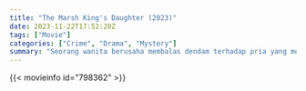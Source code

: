 ```yaml
---
title: "The Marsh King's Daughter (2023)"
date: 2023-11-22T17:52:20Z
tags: ["Movie"]
categories: ["Crime", "Drama", "Mystery"]
summary: "Seorang wanita berusaha membalas dendam terhadap pria yang menculik ibunya."
---
```


<mux-player stream-type="on-demand"
src="https://kp3d-my.sharepoint.com/personal/ryoo_kp3d_onmicrosoft_com/_layouts/15/download.aspx?share=EQSz9qvYvsVIqyPamjHS4ncB7DT5-pDIQ5AvAOYzsbxBGg" prefer-playback="mse" controls>

</mux-player>


{{< movieinfo id="798362" >}}

<script src="https://cdn.jsdelivr.net/npm/@mux/mux-player"></script>

 <script type="application/ld+json ">
{
"@context": "https://schema.org/",
"@type": "VideoObject",
"name": "The Marsh King's Daughter (2023)",
"contentUrl": "https://stream.mux.com/JU00Rz02cHPvpo976YOhLRnsWbke4rZvTeXTLM9Gl1OnU.m3u8",
"thumbnailUrl": "https://www.themoviedb.org/t/p/original/apUPTP7hWTn6rzt7SNwMHFNNpMU.jpg?width=314&fit_mode=preserve&time=25",
"uploadDate": "2023-11-22T17:52:20Z",
}

</script>